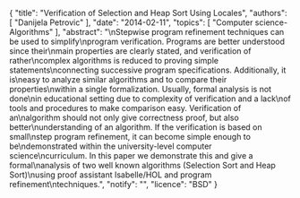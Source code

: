 {
    "title": "Verification of Selection and Heap Sort Using Locales",
    "authors": [
        "Danijela Petrovic"
    ],
    "date": "2014-02-11",
    "topics": [
        "Computer science-Algorithms"
    ],
    "abstract": "\nStepwise program refinement techniques can be used to simplify\nprogram verification. Programs are better understood since their\nmain properties are clearly stated, and verification of rather\ncomplex algorithms is reduced to proving simple statements\nconnecting successive program specifications. Additionally, it is\neasy to analyze similar algorithms and to compare their properties\nwithin a single formalization. Usually, formal analysis is not done\nin educational setting due to complexity of verification and a lack\nof tools and procedures to make comparison easy. Verification of an\nalgorithm should not only give correctness proof, but also better\nunderstanding of an algorithm. If the verification is based on small\nstep program refinement, it can become simple enough to be\ndemonstrated within the university-level computer science\ncurriculum. In this paper we demonstrate this and give a formal\nanalysis of two well known algorithms (Selection Sort and Heap Sort)\nusing proof assistant Isabelle/HOL and program refinement\ntechniques.",
    "notify": "",
    "licence": "BSD"
}